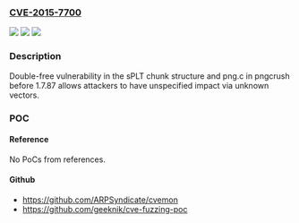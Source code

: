 ### [CVE-2015-7700](https://cve.mitre.org/cgi-bin/cvename.cgi?name=CVE-2015-7700)
![](https://img.shields.io/static/v1?label=Product&message=n%2Fa&color=blue)
![](https://img.shields.io/static/v1?label=Version&message=n%2Fa&color=blue)
![](https://img.shields.io/static/v1?label=Vulnerability&message=n%2Fa&color=brighgreen)

### Description

Double-free vulnerability in the sPLT chunk structure and png.c in pngcrush before 1.7.87 allows attackers to have unspecified impact via unknown vectors.

### POC

#### Reference
No PoCs from references.

#### Github
- https://github.com/ARPSyndicate/cvemon
- https://github.com/geeknik/cve-fuzzing-poc

